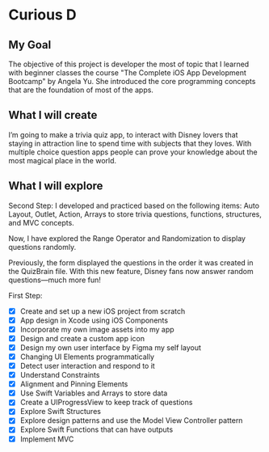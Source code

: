 # Curious D

## My Goal

The objective of this project is developer the most of topic that I learned with beginner classes the course "The Complete iOS App Development Bootcamp" by Angela Yu. She introduced the core programming concepts that are the foundation of most of the apps.

## What I will create

I’m going to make a trivia quiz app, to interact with Disney lovers that staying in attraction line to spend time with subjects that they loves. With multiple choice question apps people can prove your knowledge about the most magical place in the world.

## What I will explore
Second Step:
I developed and practiced based on the following items: Auto Layout, Outlet, Action, Arrays to store trivia questions, functions, structures, and MVC concepts.

Now, I have explored the Range Operator and Randomization to display questions randomly.

Previously, the form displayed the questions in the order it was created in the QuizBrain file. With this new feature, Disney fans now answer random questions—much more fun!

First Step:
- [x] Create and set up a new iOS project from scratch
- [x] App design in Xcode using iOS Components
- [x] Incorporate my own image assets into my app
- [x] Design and create a custom app icon
- [x] Design my own user interface by Figma my self layout
- [x] Changing UI Elements programmatically
- [x] Detect user interaction and respond to it
- [x] Understand Constraints 
- [x] Alignment and Pinning Elements
- [x] Use Swift Variables and Arrays to store data
- [x] Create a UIProgressView to keep track of questions
- [x] Explore Swift Structures
- [x] Explore design patterns and use the Model View Controller pattern
- [x] Explore Swift Functions that can have outputs
- [x] Implement MVC
